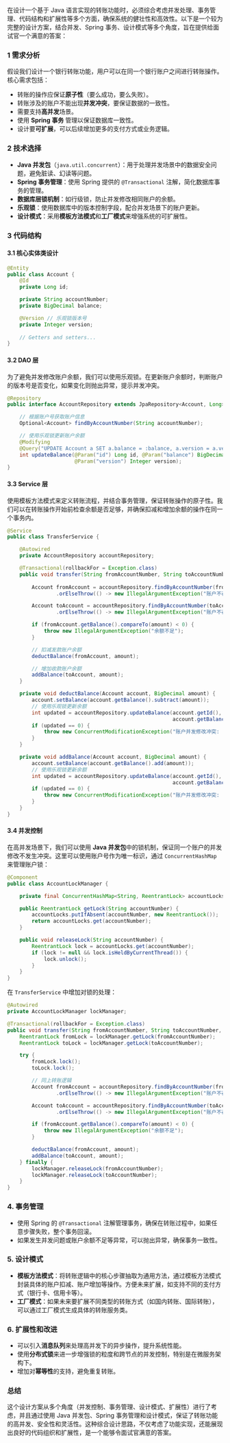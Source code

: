 在设计一个基于 Java 语言实现的转账功能时，必须综合考虑并发处理、事务管理、代码结构和扩展性等多个方面，确保系统的健壮性和高效性。以下是一个较为完整的设计方案，结合并发、Spring 事务、设计模式等多个角度，旨在提供给面试官一个满意的答案：

### 1   需求分析

假设我们设计一个银行转账功能，用户可以在同一个银行账户之间进行转账操作。核心需求包括：

- 转账的操作应保证**原子性**（要么成功，要么失败）。
- 转账涉及的账户不能出现**并发冲突**，要保证数据的一致性。
- 需要支持**高并发**场景。
- 使用 **Spring 事务** 管理以保证数据库一致性。
- 设计要**可扩展**，可以后续增加更多的支付方式或业务逻辑。

### 2   技术选择

- **Java 并发包**（`java.util.concurrent`）：用于处理并发场景中的数据安全问题，避免脏读、幻读等问题。
- **Spring 事务管理**：使用 Spring 提供的 `@Transactional` 注解，简化数据库事务的管理。
- **数据库层锁机制**：如行级锁，防止并发修改相同账户的余额。
- **乐观锁**：使用数据库中的版本控制字段，配合并发场景下的账户更新。
- **设计模式**：采用**模板方法模式**和**工厂模式**来增强系统的可扩展性。

### 3   代码结构

#### 3.1   核心实体类设计
```java
@Entity
public class Account {
    @Id
    private Long id;

    private String accountNumber;
    private BigDecimal balance;

    @Version // 乐观锁版本号
    private Integer version;
    
    // Getters and setters...
}
```

#### 3.2   DAO 层
为了避免并发修改账户余额，我们可以使用乐观锁。在更新账户余额时，判断账户的版本号是否变化，如果变化则抛出异常，提示并发冲突。

```java
@Repository
public interface AccountRepository extends JpaRepository<Account, Long> {

    // 根据账户号获取账户信息
    Optional<Account> findByAccountNumber(String accountNumber);

    // 使用乐观锁更新账户余额
    @Modifying
    @Query("UPDATE Account a SET a.balance = :balance, a.version = a.version + 1 WHERE a.id = :id AND a.version = :version")
    int updateBalance(@Param("id") Long id, @Param("balance") BigDecimal balance,
                      @Param("version") Integer version);
}
```

#### 3.3   Service 层

使用模板方法模式来定义转账流程，并结合事务管理，保证转账操作的原子性。我们可以在转账操作开始前检查余额是否足够，并确保扣减和增加余额的操作在同一个事务内。

```java
@Service
public class TransferService {

    @Autowired
    private AccountRepository accountRepository;

    @Transactional(rollbackFor = Exception.class)
    public void transfer(String fromAccountNumber, String toAccountNumber, BigDecimal amount) {
        
        Account fromAccount = accountRepository.findByAccountNumber(fromAccountNumber)
                .orElseThrow(() -> new IllegalArgumentException("账户不存在: " + fromAccountNumber));

        Account toAccount = accountRepository.findByAccountNumber(toAccountNumber)
                .orElseThrow(() -> new IllegalArgumentException("账户不存在: " + toAccountNumber));

        if (fromAccount.getBalance().compareTo(amount) < 0) {
            throw new IllegalArgumentException("余额不足");
        }

        // 扣减发款账户余额
        deductBalance(fromAccount, amount);

        // 增加收款账户余额
        addBalance(toAccount, amount);
    }

    private void deductBalance(Account account, BigDecimal amount) {
        account.setBalance(account.getBalance().subtract(amount));
        // 使用乐观锁更新余额
        int updated = accountRepository.updateBalance(account.getId(),
                                                      account.getBalance(), account.getVersion());
        if (updated == 0) {
            throw new ConcurrentModificationException("账户并发修改冲突: " + account.getAccountNumber());
        }
    }

    private void addBalance(Account account, BigDecimal amount) {
        account.setBalance(account.getBalance().add(amount));
        // 使用乐观锁更新余额
        int updated = accountRepository.updateBalance(account.getId(),
                                                      account.getBalance(), account.getVersion());
        if (updated == 0) {
            throw new ConcurrentModificationException("账户并发修改冲突: " + account.getAccountNumber());
        }
    }
}
```

#### 3.4   并发控制

在高并发场景下，我们可以使用 **Java 并发包**中的锁机制，保证同一个账户的并发修改不发生冲突。这里可以使用账户号作为唯一标识，通过 `ConcurrentHashMap` 来管理账户锁：

```java
@Component
public class AccountLockManager {

    private final ConcurrentHashMap<String, ReentrantLock> accountLocks = new ConcurrentHashMap<>();

    public ReentrantLock getLock(String accountNumber) {
        accountLocks.putIfAbsent(accountNumber, new ReentrantLock());
        return accountLocks.get(accountNumber);
    }

    public void releaseLock(String accountNumber) {
        ReentrantLock lock = accountLocks.get(accountNumber);
        if (lock != null && lock.isHeldByCurrentThread()) {
            lock.unlock();
        }
    }
}
```

在 `TransferService` 中增加对锁的处理：

```java
@Autowired
private AccountLockManager lockManager;

@Transactional(rollbackFor = Exception.class)
public void transfer(String fromAccountNumber, String toAccountNumber, BigDecimal amount) {
    ReentrantLock fromLock = lockManager.getLock(fromAccountNumber);
    ReentrantLock toLock = lockManager.getLock(toAccountNumber);

    try {
        fromLock.lock();
        toLock.lock();

        // 同上转账逻辑
        Account fromAccount = accountRepository.findByAccountNumber(fromAccountNumber)
                .orElseThrow(() -> new IllegalArgumentException("账户不存在: " + fromAccountNumber));

        Account toAccount = accountRepository.findByAccountNumber(toAccountNumber)
                .orElseThrow(() -> new IllegalArgumentException("账户不存在: " + toAccountNumber));

        if (fromAccount.getBalance().compareTo(amount) < 0) {
            throw new IllegalArgumentException("余额不足");
        }

        deductBalance(fromAccount, amount);
        addBalance(toAccount, amount);
    } finally {
        lockManager.releaseLock(fromAccountNumber);
        lockManager.releaseLock(toAccountNumber);
    }
}
```

### 4. 事务管理

- 使用 Spring 的 `@Transactional` 注解管理事务，确保在转账过程中，如果任意步骤失败，整个事务回滚。
- 如果发生并发问题或账户余额不足等异常，可以抛出异常，确保事务一致性。

### 5. 设计模式

- **模板方法模式**：将转账逻辑中的核心步骤抽取为通用方法，通过模板方法模式封装具体的账户扣减、账户增加等操作。方便未来扩展，如支持不同的支付方式（银行卡、信用卡等）。
- **工厂模式**：如果未来要扩展不同类型的转账方式（如国内转账、国际转账），可以通过工厂模式生成具体的转账服务类。

### 6. 扩展性和改进

- 可以引入**消息队列**来处理高并发下的异步操作，提升系统性能。
- 使用**分布式锁**来进一步增强锁的粒度和跨节点的并发控制，特别是在微服务架构下。
- 增加对**幂等性**的支持，避免重复转账。

### 总结

这个设计方案从多个角度（并发控制、事务管理、设计模式、扩展性）进行了考虑，并且通过使用 Java 并发包、Spring 事务管理和设计模式，保证了转账功能的高并发、安全性和灵活性。这种综合设计思路，不仅考虑了功能实现，还能展现出良好的代码组织和扩展性，是一个能够令面试官满意的答案。